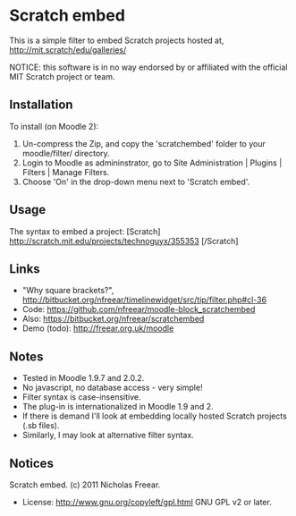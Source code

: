 Scratch embed
=============

This is a simple filter to embed Scratch projects hosted at, http://mit.scratch/edu/galleries/

NOTICE: this software is in no way endorsed by or affiliated with the official MIT Scratch project or team.

Installation
------------
To install (on Moodle 2):
1. Un-compress the Zip, and copy the 'scratchembed' folder to your moodle/filter/ directory.
2. Login to Moodle as admininstrator, go to Site Administration | Plugins | Filters | Manage Filters.
3. Choose 'On' in the drop-down menu next to 'Scratch embed'.

Usage
-----
The syntax to embed a project:
    [Scratch] http://scratch.mit.edu/projects/technoguyx/355353 [/Scratch]

Links
-----
* "Why square brackets?", http://bitbucket.org/nfreear/timelinewidget/src/tip/filter.php#cl-36
* Code: <https://github.com/nfreear/moodle-block_scratchembed>
* Also: <https://bitbucket.org/nfreear/scratchembed>
* Demo (todo): <http://freear.org.uk/moodle>

Notes
-----
* Tested in Moodle 1.9.7 and 2.0.2.
* No javascript, no database access - very simple!
* Filter syntax is case-insensitive.
* The plug-in is internationalized in Moodle 1.9 and 2.
* If there is demand I'll look at embedding locally hosted Scratch projects (.sb files).
* Similarly, I may look at alternative filter syntax.

Notices
-------
Scratch embed. (c) 2011 Nicholas Freear.
 * License: <http://www.gnu.org/copyleft/gpl.html> GNU GPL v2 or later.

